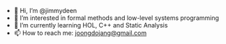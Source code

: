 - 👋 Hi, I’m @jimmydeen
- 👀 I’m interested in formal methods and low-level systems programming
- 🌱 I’m currently learning HOL, C++ and Static Analysis 
- 📫 How to reach me: joongdojang@gmail.com

<!---
jimmydeen/jimmydeen is a ✨ special ✨ repository because its `README.md` (this file) appears on your GitHub profile.
You can click the Preview link to take a look at your changes.
--->
